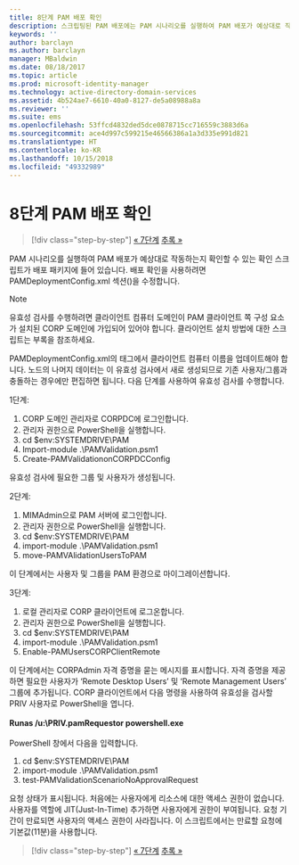 ```yaml
---
title: 8단계 PAM 배포 확인
description: 스크립팅된 PAM 배포에는 PAM 시나리오를 실행하여 PAM 배포가 예상대로 작동하는지 확인할 수 있는 확인 스크립트가 포함되어 있습니다.
keywords: ''
author: barclayn
ms.author: barclayn
manager: MBaldwin
ms.date: 08/18/2017
ms.topic: article
ms.prod: microsoft-identity-manager
ms.technology: active-directory-domain-services
ms.assetid: 4b524ae7-6610-40a0-8127-de5a08988a8a
ms.reviewer: ''
ms.suite: ems
ms.openlocfilehash: 53ffcd4832ded5dce0878715cc716559c3883d6a
ms.sourcegitcommit: ace4d997c599215e46566386a1a3d335e991d821
ms.translationtype: HT
ms.contentlocale: ko-KR
ms.lasthandoff: 10/15/2018
ms.locfileid: "49332989"
---
```

# <a name="step-8-pam-deployment-verification"></a>8단계 PAM 배포 확인

> [!div class="step-by-step"]
> [« 7단계](sp1-step7-setup-sidhistory-sidfiltering.md)
> [추록 »](sp1-pam-deployment-addendum.md)

PAM 시나리오를 실행하여 PAM 배포가 예상대로 작동하는지 확인할 수 있는 확인 스크립트가 배포 패키지에 들어 있습니다.
배포 확인을 사용하려면 PAMDeploymentConfig.xml 섹션(<PamValidation/>)을 수정합니다.

>[!NOTE]
>유효성 검사를 수행하려면 클라이언트 컴퓨터 도메인이 PAM 클라이언트 쪽 구성 요소가 설치된 CORP 도메인에 가입되어 있어야 합니다. 클라이언트 설치 방법에 대한 스크립트는 부록을 참조하세요.

PAMDeploymentConfig.xml의 <PAMValidationClient/> 태그에서 클라이언트 컴퓨터 이름을 업데이트해야 합니다. <PAMValidation/> 노드의 나머지 데이터는 이 유효성 검사에서 새로 생성되므로 기존 사용자/그룹과 충돌하는 경우에만 편집하면 됩니다.
다음 단계를 사용하여 유효성 검사를 수행합니다.

1단계:

1. CORP 도메인 관리자로 CORPDC에 로그인합니다.
2. 관리자 권한으로 PowerShell을 실행합니다.
3. cd $env:SYSTEMDRIVE\PAM
4. Import-module .\PAMValidation.psm1
5. Create-PAMValidationonCORPDCConfig

유효성 검사에 필요한 그룹 및 사용자가 생성됩니다.

2단계:

1. MIMAdmin으로 PAM 서버에 로그인합니다.
2. 관리자 권한으로 PowerShell을 실행합니다.
3. cd $env:SYSTEMDRIVE\PAM
4. import-module .\PAMValidation.psm1
5. move-PAMVAlidationUsersToPAM

이 단계에서는 사용자 및 그룹을 PAM 환경으로 마이그레이션합니다.

3단계:

1. 로컬 관리자로 CORP 클라이언트에 로그온합니다.
2. 관리자 권한으로 PowerShell을 실행합니다.
3. cd $env:SYSTEMDRIVE\PAM
4. import-module .\PAMValidation.psm1
5. Enable-PAMUsersCORPClientRemote


이 단계에서는 CORPAdmin 자격 증명을 묻는 메시지를 표시합니다. 자격 증명을 제공하면 필요한 사용자가 ‘Remote Desktop Users’ 및 ‘Remote Management Users’ 그룹에 추가됩니다.
CORP 클라이언트에서 다음 명령을 사용하여 유효성을 검사할 PRIV 사용자로 PowerShell을 엽니다. </br></br>
**Runas /u:<PRIV domain>\PRIV.pamRequestor powershell.exe**  </br></br>
PowerShell 창에서 다음을 입력합니다.

1. cd $env:SYSTEMDRIVE\PAM
2. import-module .\PAMValidation.psm1
3. test-PAMValidationScenarioNoApprovalRequest


  요청 상태가 표시됩니다.
  처음에는 사용자에게 리소스에 대한 액세스 권한이 없습니다. 사용자를 역할에 JIT(Just-In-Time) 추가하면 사용자에게 권한이 부여됩니다. 요청 기간이 만료되면 사용자의 액세스 권한이 사라집니다.
  이 스크립트에서는 만료할 요청에 기본값(11분)을 사용합니다.

> [!div class="step-by-step"]
> [« 7단계](sp1-step7-setup-sidhistory-sidfiltering.md)
> [추록 »](sp1-pam-deployment-addendum.md)
